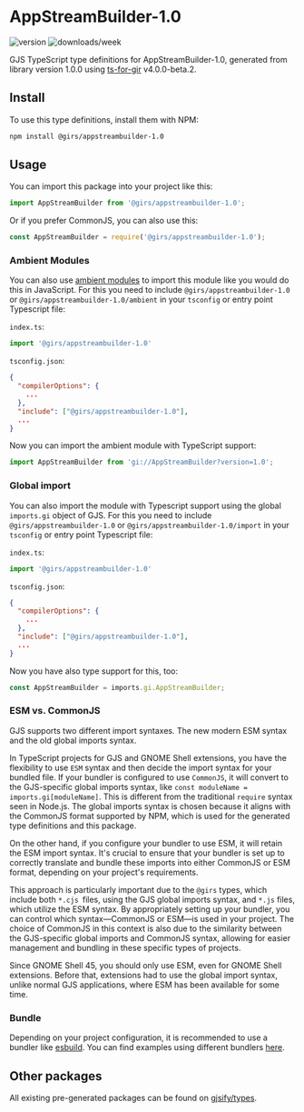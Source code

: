 
# AppStreamBuilder-1.0

![version](https://img.shields.io/npm/v/@girs/appstreambuilder-1.0)
![downloads/week](https://img.shields.io/npm/dw/@girs/appstreambuilder-1.0)


GJS TypeScript type definitions for AppStreamBuilder-1.0, generated from library version 1.0.0 using [ts-for-gir](https://github.com/gjsify/ts-for-gir) v4.0.0-beta.2.


## Install

To use this type definitions, install them with NPM:
```bash
npm install @girs/appstreambuilder-1.0
```

## Usage

You can import this package into your project like this:
```ts
import AppStreamBuilder from '@girs/appstreambuilder-1.0';
```

Or if you prefer CommonJS, you can also use this:
```ts
const AppStreamBuilder = require('@girs/appstreambuilder-1.0');
```

### Ambient Modules

You can also use [ambient modules](https://github.com/gjsify/ts-for-gir/tree/main/packages/cli#ambient-modules) to import this module like you would do this in JavaScript.
For this you need to include `@girs/appstreambuilder-1.0` or `@girs/appstreambuilder-1.0/ambient` in your `tsconfig` or entry point Typescript file:

`index.ts`:
```ts
import '@girs/appstreambuilder-1.0'
```

`tsconfig.json`:
```json
{
  "compilerOptions": {
    ...
  },
  "include": ["@girs/appstreambuilder-1.0"],
  ...
}
```

Now you can import the ambient module with TypeScript support: 

```ts
import AppStreamBuilder from 'gi://AppStreamBuilder?version=1.0';
```

### Global import

You can also import the module with Typescript support using the global `imports.gi` object of GJS.
For this you need to include `@girs/appstreambuilder-1.0` or `@girs/appstreambuilder-1.0/import` in your `tsconfig` or entry point Typescript file:

`index.ts`:
```ts
import '@girs/appstreambuilder-1.0'
```

`tsconfig.json`:
```json
{
  "compilerOptions": {
    ...
  },
  "include": ["@girs/appstreambuilder-1.0"],
  ...
}
```

Now you have also type support for this, too:

```ts
const AppStreamBuilder = imports.gi.AppStreamBuilder;
```


### ESM vs. CommonJS

GJS supports two different import syntaxes. The new modern ESM syntax and the old global imports syntax.

In TypeScript projects for GJS and GNOME Shell extensions, you have the flexibility to use `ESM` syntax and then decide the import syntax for your bundled file. If your bundler is configured to use `CommonJS`, it will convert to the GJS-specific global imports syntax, like `const moduleName = imports.gi[moduleName]`. This is different from the traditional `require` syntax seen in Node.js. The global imports syntax is chosen because it aligns with the CommonJS format supported by NPM, which is used for the generated type definitions and this package.

On the other hand, if you configure your bundler to use ESM, it will retain the ESM import syntax. It's crucial to ensure that your bundler is set up to correctly translate and bundle these imports into either CommonJS or ESM format, depending on your project's requirements.

This approach is particularly important due to the `@girs` types, which include both `*.cjs `files, using the GJS global imports syntax, and `*.js` files, which utilize the ESM syntax. By appropriately setting up your bundler, you can control which syntax—CommonJS or ESM—is used in your project. The choice of CommonJS in this context is also due to the similarity between the GJS-specific global imports and CommonJS syntax, allowing for easier management and bundling in these specific types of projects.

Since GNOME Shell 45, you should only use ESM, even for GNOME Shell extensions. Before that, extensions had to use the global import syntax, unlike normal GJS applications, where ESM has been available for some time.

### Bundle

Depending on your project configuration, it is recommended to use a bundler like [esbuild](https://esbuild.github.io/). You can find examples using different bundlers [here](https://github.com/gjsify/ts-for-gir/tree/main/examples).

## Other packages

All existing pre-generated packages can be found on [gjsify/types](https://github.com/gjsify/types).

